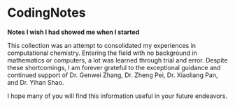 # CodingNotes 

**Notes I wish I had showed me when I started**

This collection was an attempt to consolidated my experiences in computational chemistry. Entering the field with no background in mathematics or computers, a lot was learned through trial and error. Despite these shortcomings, I am forever grateful to the exceptional guidance and continued support of Dr. Genwei Zhang, Dr. Zheng Pei, Dr. Xiaoliang Pan, and Dr. Yihan Shao.

I hope many of you will find this information useful in your future endeavors.
